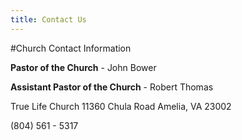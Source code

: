 ```yaml
---
title: Contact Us
---
```



#Church Contact Information

  

**Pastor of the Church** - John Bower
         
**Assistant Pastor of the Church** - Robert Thomas

True Life Church
11360 Chula Road
Amelia, VA 23002

(804) 561 - 5317
